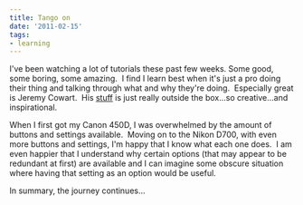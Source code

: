 ```yaml
---
title: Tango on
date: '2011-02-15'
tags:
- learning
---
```


I've been watching a lot of tutorials these past few weeks. Some good, some boring, some amazing.  I find I learn best when it's just a pro doing their thing and talking through what and why they're doing.  Especially great is Jeremy Cowart.  His [stuff][1] is just really outside the box...so creative...and inspirational.

When I first got my Canon 450D, I was overwhelmed by the amount of buttons and settings available.  Moving on to the Nikon D700, with even more buttons and settings, I'm happy that I know what each one does.  I am even happier that I understand why certain options (that may appear to be redundant at first) are available and I can imagine some obscure situation where having that setting as an option would be useful.

In summary, the journey continues...

[1]:	http://jeremycowart.com/